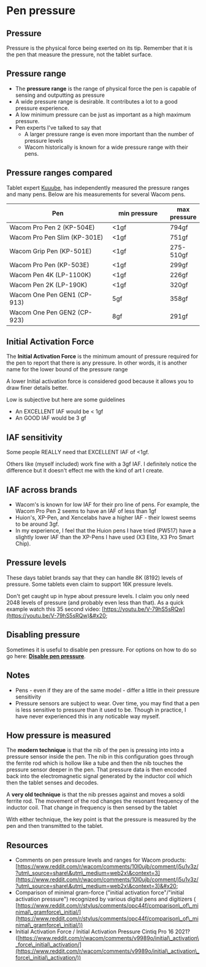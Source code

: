 # Pen pressure

## Pressure

Pressure is the physical force being exerted on its tip. Remember that it is the pen that measure the pressure, not the tablet surface.&#x20;

## Pressure range

* The **pressure range** is the range of physical force the pen is capable of sensing and outputting as pressure
* A wide pressure range is desirable. It contributes a lot to a good pressure experience.&#x20;
* A low minimum pressure can be just as important as a high maximum pressure.
* Pen experts I've talked to say that
  * A larger pressure range is even more important than the number of pressure levels&#x20;
  * Wacom historically is known for a wide pressure range with their pens.

## Pressure ranges compared

Tablet expert [Kuuube](../../resources/kuuube/), has independently measured the pressure ranges and many pens. Below are his measurements for several Wacom pens.

<table><thead><tr><th width="336.3333333333333">Pen</th><th width="163">min pressure</th><th>max pressure</th></tr></thead><tbody><tr><td>Wacom Pro Pen 2 (KP-504E)</td><td>&#x3C;1gf</td><td>794gf</td></tr><tr><td>Wacom Pro Pen Slim (KP-301E)</td><td>&#x3C;1gf</td><td>751gf</td></tr><tr><td>Wacom Grip Pen (KP-501E)</td><td>&#x3C;1gf</td><td>275-510gf</td></tr><tr><td>Wacom Pro Pen (KP-503E)</td><td>&#x3C;1gf</td><td>299gf</td></tr><tr><td>Wacom Pen 4K (LP-1100K)</td><td>&#x3C;1gf</td><td>226gf</td></tr><tr><td>Wacom Pen 2K (LP-190K)</td><td>&#x3C;1gf</td><td>320gf</td></tr><tr><td>Wacom One Pen GEN1 (CP-913)</td><td>5gf</td><td>358gf</td></tr><tr><td>Wacom One Pen GEN2 (CP-923)</td><td>8gf</td><td>291gf</td></tr></tbody></table>

## Initial Activation Force

The **Initial Activation Force** is the minimum amount of pressure required for the pen to report that there is any pressure. In other words, it is another name for the lower bound of the pressure range

A lower Initial activation force is considered good because it allows you to draw finer details better.&#x20;

Low is subjective but here are some guidelines

* An EXCELLENT IAF would be < 1gf&#x20;
* An GOOD IAF would be 3 gf&#x20;

## IAF sensitivity

Some people REALLY need that EXCELLENT IAF of <1gf.&#x20;

Others like (myself included) work fine with a 3gf IAF. I definitely notice the difference but it doesn't effect me with the kind of art I create.

## IAF across brands

* Wacom's is known for low IAF for their pro line of pens. For example, the Wacom Pro Pen 2 seems to have an IAF of less than 1gf
* Huion's, XP-Pen, and Xencelabs have a higher IAF - their lowest seems to be around 3gf.&#x20;
* In my experience, I feel that the Huion pens I have tried (PW517) have a slightly lower IAF than the XP-Pens I have used (X3 Elite, X3 Pro Smart Chip).

## Pressure levels

These days tablet brands say that they can handle 8K (8192) levels of pressure. Some tablets even claim to support 16K pressure levels.

Don't get caught up in hype about pressure levels. I claim you only need 2048 levels of pressure (and probably even less than that). As a quick example watch this 35 second video: [https://youtu.be/V-79hS5sRQw](https://youtu.be/V-79hS5sRQw)&#x20;

## Disabling pressure

Sometimes it is useful to disable pen pressure. For options on how to do so go here: [**Disable pen pressure**](disable-pen-pressure.md).

## Notes

* Pens - even if they are of the same model - differ a little in their pressure sensitivity
* Pressure sensors are subject to wear. Over time, you may find that a pen is less sensitive to pressure than it used to be. Though in practice, I have never experienced this in any noticable way myself.

## How pressure is measured

The **modern technique** is that the nib of the pen is pressing into into a pressure sensor inside the pen. The nib in this configuration goes through the ferrite rod which is hollow like a tube and then the nib touches the pressure sensor deeper in the pen. That pressure data is then encoded back into the electromagnetic signal generated by the inductor coil which then the tablet senses and decodes.

A **very old technique** is that the nib presses against and moves a soldi ferrite rod. The movement of the rod changes the resonant frequency of the inductor coil. That change in frequency is then sensed by the tablet

With either technique, the key point is that the pressure is measured by the pen and then transmitted to the tablet.

## Resources

* Comments on pen pressure levels and ranges for Wacom products: [https://www.reddit.com/r/wacom/comments/10l0ujb/comment/j5u1v3z/?utm\_source=share\&utm\_medium=web2x\&context=3](https://www.reddit.com/r/wacom/comments/10l0ujb/comment/j5u1v3z/?utm\_source=share\&utm\_medium=web2x\&context=3)&#x20;
* Comparison of minimal gram-force ("initial activation force"/"initial activation pressure") recognized by various digital pens and digitizers ( [https://www.reddit.com/r/stylus/comments/opc44f/comparison\_of\_minimal\_gramforce\_initial/](https://www.reddit.com/r/stylus/comments/opc44f/comparison\_of\_minimal\_gramforce\_initial/))
* Initial Activation Force / Initial Activation Pressure Cintiq Pro 16 2021? ([https://www.reddit.com/r/wacom/comments/v9989o/initial\_activation\_force\_initial\_activation/](https://www.reddit.com/r/wacom/comments/v9989o/initial\_activation\_force\_initial\_activation/))

